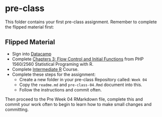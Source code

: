 # pre-class


This folder contains your first pre-class assignment. Remember to complete the flipped material first:


## Flipped Material 

- Sign into [Datacamp](https://www.datacamp.com/)
- Complete [Chapters 3: Flow Control and Initial Functions](https://campus.datacamp.com/courses/1118/) from PHP 1560/2560 Statistical Programing with R. 
- Complete [Intermediate R](https://www.datacamp.com/courses/intermediate-r) Course. 
- Complete these steps for the assignment:
    - Create a new folder in your pre-class Repository called: `Week 04`
    - Copy the `readme.md` and `pre-class-04.Rmd` document into this.
    - Follow the instructions and commit often. 



Then proceed to the Pre Week 04 RMarkdown file, complete this and commit your work often to begin to learn how to make small changes and committing. 